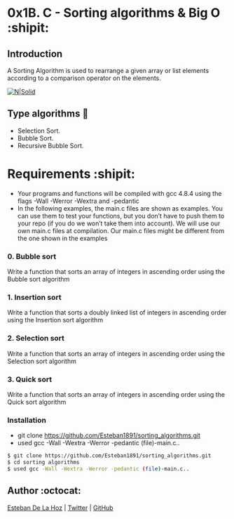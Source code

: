 # 0x1B. C - Sorting algorithms & Big O :shipit:

## Introduction

A Sorting Algorithm is used to rearrange a given array or list elements according to a comparison operator on the elements.


[![N|Solid](https://www.cs.cmu.edu/~adamchik/15-121/lectures/Sorting%20Algorithms/pix/bubbleSort.bmp)](https://nodesource.com/products/nsolid)


## Type algorithms :space_invader:

  - Selection Sort.
  - Bubble Sort.
  - Recursive Bubble Sort.

# Requirements :shipit:

* Your programs and functions will be compiled with gcc 4.8.4 using the flags -Wall -Werror -Wextra and -pedantic
* In the following examples, the main.c files are shown as examples. You can use them to test your functions, but you don’t have to push them to your repo (if you do we won’t take them into account). We will use our own main.c files at compilation. Our main.c files might be different from the one shown in the examples

### 0. Bubble sort

Write a function that sorts an array of integers in ascending order using the Bubble sort algorithm

### 1. Insertion sort

Write a function that sorts a doubly linked list of integers in ascending order using the Insertion sort algorithm

### 2. Selection sort

Write a function that sorts an array of integers in ascending order using the Selection sort algorithm

### 3. Quick sort

Write a function that sorts an array of integers in ascending order using the Quick sort algorithm

### Installation

* git clone https://github.com/Esteban1891/sorting_algorithms.git
* used gcc -Wall -Wextra -Werror -pedantic (file)-main.c..

```sh
$ git clone https://github.com/Esteban1891/sorting_algorithms.git
$ cd sorting algorithms
$ used gcc -Wall -Wextra -Werror -pedantic (file)-main.c..
```

## Author :octocat:

[Esteban De La Hoz](https://www.linkedin.com/in/esteban-de-la-hoz-romero-b6270017b/) | [Twitter](https://twitter.com/Esteban18911) | [GitHub](https://github.com/Esteban18911)
